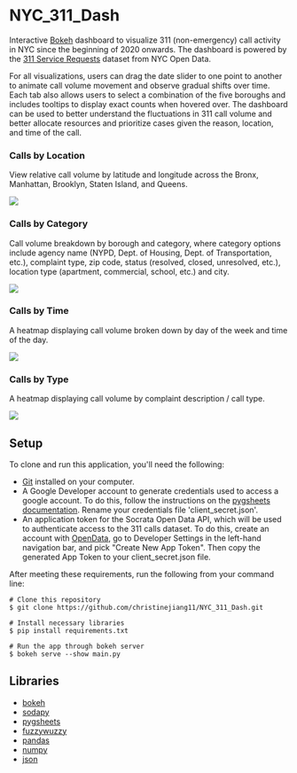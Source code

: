 # NYC_311_Dash
Interactive [Bokeh](https://docs.bokeh.org/en/latest/index.html) dashboard to visualize 311 (non-emergency) call activity in NYC since the beginning of 2020 onwards. The dashboard is powered by the [311 Service Requests](https://data.cityofnewyork.us/Social-Services/311-Service-Requests-from-2010-to-Present/erm2-nwe9) dataset from NYC Open Data.

For all visualizations, users can drag the date slider to one point to another to animate call volume movement and observe gradual shifts over time. Each tab also allows users to select a combination of the five boroughs and includes tooltips to display exact counts when hovered over. The dashboard can be used to better understand the fluctuations in 311 call volume and better allocate resources and prioritize cases given the reason, location, and time of the call. 

### Calls by Location
View relative call volume by latitude and longitude across the Bronx, Manhattan, Brooklyn, Staten Island, and Queens. 

![](mapgif.gif)

### Calls by Category
Call volume breakdown by borough and category, where category options include agency name (NYPD, Dept. of Housing, Dept. of Transportation, etc.), complaint type, zip code, status (resolved, closed, unresolved, etc.), location type (apartment, commercial, school, etc.) and city. 

![](categorygif.gif)

### Calls by Time
A heatmap displaying call volume broken down by day of the week and time of the day. 

![](timegif.gif)

### Calls by Type
A heatmap displaying call volume by complaint description / call type. 

![](typegif.gif)

## Setup
To clone and run this application, you'll need the following:
- [Git](https://git-scm.com/) installed on your computer. 
- A Google Developer account to generate credentials used to access a google account. To do this, follow the instructions on the [pygsheets documentation](https://pygsheets.readthedocs.io/en/stable/authorization.html). Rename your credentials file 'client_secret.json'. 
- An application token for the Socrata Open Data API, which will be used to authenticate access to the 311 calls dataset. To do this, create an account with [OpenData](https://opendata.socrata.com/login), go to Developer Settings in the left-hand navigation bar, and pick "Create New App Token". Then copy the generated App Token to your client_secret.json file. 

After meeting these requirements, run the following from your command line:
```
# Clone this repository
$ git clone https://github.com/christinejiang11/NYC_311_Dash.git

# Install necessary libraries
$ pip install requirements.txt

# Run the app through bokeh server
$ bokeh serve --show main.py
```

## Libraries
- [bokeh](https://docs.bokeh.org/en/latest/index.html)
- [sodapy](https://github.com/xmunoz/sodapy)
- [pygsheets](https://pygsheets.readthedocs.io/en/stable/)
- [fuzzywuzzy](https://github.com/seatgeek/fuzzywuzzy)
- [pandas](https://pandas.pydata.org/pandas-docs/stable/index.html)
- [numpy](https://numpy.org)
- [json](https://docs.python.org/3/library/json.html)

